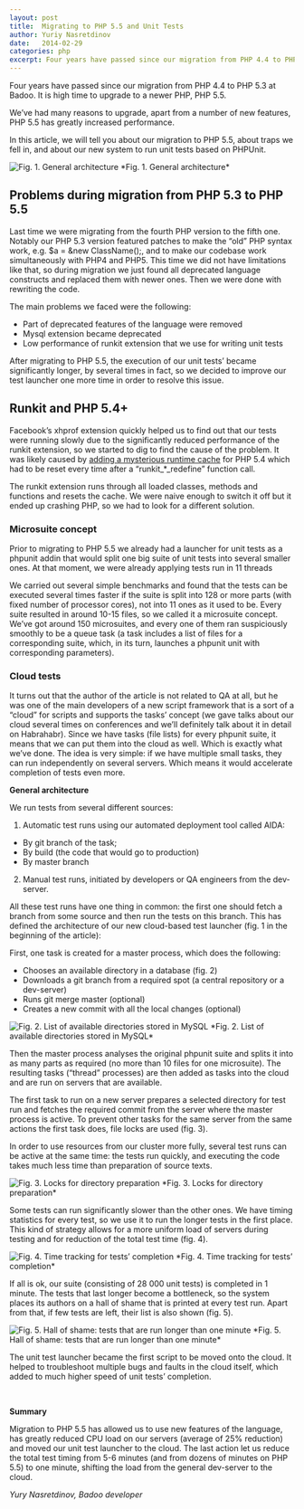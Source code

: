```yaml
---
layout: post
title:  Migrating to PHP 5.5 and Unit Tests
author: Yuriy Nasretdinov
date:   2014-02-29
categories: php
excerpt: Four years have passed since our migration from PHP 4.4 to PHP 5.3 at Badoo. It is high time to upgrade to a newer PHP, PHP 5.5. We’ve had many reasons to upgrade, apart from a number of new features, PHP 5.5 has greatly increased performance.
---
```


Four years have passed since our migration from PHP 4.4 to PHP 5.3 at Badoo. It is high time to upgrade to a newer PHP, PHP 5.5.

We’ve had many reasons to upgrade, apart from a number of new features, PHP 5.5 has greatly increased performance.

In this article, we will tell you about our migration to PHP 5.5, about traps we fell in, and about our new system to run unit tests based on PHPUnit.

<img class="no-box-shadow" src="{{page.imgdir}}/1.png" title="Fig. 1. General architecture"/>
*Fig. 1. General architecture*

## Problems during migration from PHP 5.3 to PHP 5.5

Last time we were migrating from the fourth PHP version to the fifth one. Notably our PHP 5.3 version featured patches to make the “old” PHP syntax work, e.g. $a = &new ClassName();, and to make our codebase work simultaneously with PHP4 and PHP5. This time we did not have limitations like that, so during migration we just found all deprecated language constructs and replaced them with newer ones. Then we were done with rewriting the code.

The main problems we faced were the following:

- Part of deprecated features of the language were removed
- Mysql extension became deprecated
- Low performance of runkit extension that we use for writing unit tests


After migrating to PHP 5.5, the execution of our unit tests’ became significantly longer, by several times in fact, so we decided to improve our test launcher one more time in order to resolve this issue.
<br/>

## Runkit and PHP 5.4+

Facebook’s xhprof extension quickly helped us to find out that our tests were running slowly due to the significantly reduced performance of the runkit extension, so we started to dig to find the cause of the problem. It was likely caused by <a href="https://github.com/zenovich/runkit/commit/1a3af5e09ff6a867b7778d2c9652c1297eeb2ddb" target="_blank">adding a mysterious runtime cache</a> for PHP 5.4 which had to be reset every time after a “runkit_*_redefine” function call.

The runkit extension runs through all loaded classes, methods and functions and resets the cache. We were naive enough to switch it off but it ended up crashing PHP, so we had to look for a different solution.

### Microsuite concept

Prior to migrating to PHP 5.5 we already had a launcher for unit tests as a phpunit addin that would split one big suite of unit tests into several smaller ones. At that moment, we were already applying tests run in 11 threads

We carried out several simple benchmarks and found that the tests can be executed several times faster if the suite is split into 128 or more parts (with fixed number of processor cores), not into 11 ones as it used to be. Every suite resulted in around 10-15 files, so we called it a microsuite concept. We’ve got around 150 microsuites, and every one of them ran suspiciously smoothly to be a queue task (a task includes a list of files for a corresponding suite, which, in its turn, launches a phpunit unit with corresponding parameters).

### Cloud tests

It turns out that the author of the article is not related to QA at all, but he was one of the main developers of a new script framework that is a sort of a “cloud” for scripts and supports the tasks’ concept (we gave talks about our cloud several times on conferences and we’ll definitely talk about it in detail on Habrahabr). Since we have tasks (file lists) for every phpunit suite, it means that we can put them into the cloud as well. Which is exactly what we’ve done. The idea is very simple: if we have multiple small tasks, they can run independently on several servers. Which means it would accelerate completion of tests even more.

**General architecture**

We run tests from several different sources:

1. Automatic test runs using our automated deployment tool called AIDA:
  - By git branch of the task;
  - By build (the code that would go to production)
  - By master branch
2. Manual test runs, initiated by developers or QA engineers from the dev-server.

All these test runs have one thing in common: the first one should fetch a branch from some source and then run the tests on this branch.
This has defined the architecture of our new cloud-based test launcher (fig. 1 in the beginning of the article):

First, one task is created for a master process, which does the following:

- Chooses an available directory in a database (fig. 2)
- Downloads a git branch from a required spot (a central repository or a dev-server)
- Runs git merge master (optional)
- Creates a new commit with all the local changes (optional)

<img class="no-box-shadow" src="{{page.imgdir}}/2.png" title="Fig. 2. List of available directories stored in MySQL"/>
*Fig. 2. List of available directories stored in MySQL*

Then the master process analyses the original phpunit suite and splits it into as many parts as required (no more than 10 files for one microsuite). The resulting tasks (“thread” processes) are then added as tasks into the cloud and are run on servers that are available.

The first task to run on a new server prepares a selected directory for test run and fetches the required commit from the server where the master process is active. To prevent other tasks for the same server from the same actions the first task does, file locks are used (fig. 3).

In order to use resources from our cluster more fully, several test runs can be active at the same time: the tests run quickly, and executing the code takes much less time than preparation of source texts.

<img class="no-box-shadow" src="{{page.imgdir}}/3.png" title="Fig. 3. Locks for directory preparation"/>
*Fig. 3. Locks for directory preparation*

Some tests can run significantly slower than the other ones. We have timing statistics for every test, so we use it to run the longer tests in the first place. This kind of strategy allows for a more uniform load of servers during testing and for reduction of the total test time (fig. 4).

<img class="no-box-shadow" src="{{page.imgdir}}/4.png" title="Fig. 4. Time tracking for tests’ completion"/>
*Fig. 4. Time tracking for tests’ completion*

If all is ok, our suite (consisting of 28 000 unit tests) is completed in 1 minute. The tests that last longer become a bottleneck, so the system places its authors on a hall of shame that is printed at every test run. Apart from that, if few tests are left, their list is also shown (fig. 5).

<img class="no-box-shadow" src="{{page.imgdir}}/5.png" title="Fig. 5. Hall of shame: tests that are run longer than one minute"/>
*Fig. 5. Hall of shame: tests that are run longer than one minute*

The unit test launcher became the first script to be moved onto the cloud. It helped to troubleshoot multiple bugs and faults in the cloud itself, which added to much higher speed of unit tests’ completion.

<br/>

**Summary**

Migration to PHP 5.5 has allowed us to use new features of the language, has greatly reduced CPU load on our servers (average of 25% reduction) and moved our unit test launcher to the cloud. The last action let us reduce the total test timing from 5-6 minutes (and from dozens of minutes on PHP 5.5) to one minute, shifting the load from the general dev-server to the cloud.

*Yury Nasretdinov, Badoo developer*
